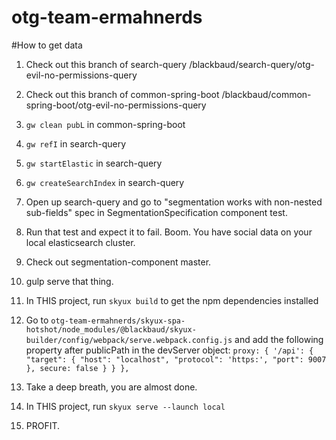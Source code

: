 # otg-team-ermahnerds

#How to get data
1. Check out this branch of search-query
/blackbaud/search-query/otg-evil-no-permissions-query
1. Check out this branch of common-spring-boot
/blackbaud/common-spring-boot/otg-evil-no-permissions-query
1. `gw clean pubL` in common-spring-boot
1. `gw refI` in search-query
1. `gw startElastic` in search-query
1. `gw createSearchIndex` in search-query
1. Open up search-query and go to "segmentation works with non-nested sub-fields" 
spec in SegmentationSpecification component test.
1. Run that test and expect it to fail. Boom. 
You have social data on your local elasticsearch cluster.
1. Check out segmentation-component master.
1. gulp serve that thing.
1. In THIS project, run `skyux build` to get the npm dependencies installed
1. Go to `otg-team-ermahnerds/skyux-spa-hotshot/node_modules/@blackbaud/skyux-builder/config/webpack/serve.webpack.config.js` 
and add the following property after publicPath in the devServer object: `proxy: {
                                                                                    '/api': {
                                                                                        "target": {
                                                                                            "host": "localhost",
                                                                                            "protocol": 'https:',
                                                                                            "port": 9007
                                                                                        },
                                                                                        secure: false
                                                                                    }
                                                                                }
                                                                              },`
                                                                              
1. Take a deep breath, you are almost done.
1. In THIS project, run `skyux serve --launch local` 
1. PROFIT.